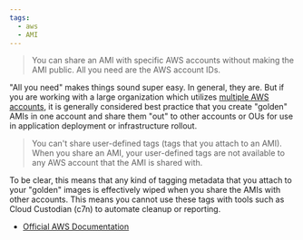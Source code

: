 ```yaml
---
tags:
  - aws
  - AMI
---
```


>You can share an AMI with specific AWS accounts without making the AMI public. All you need are the AWS account IDs.

"All you need" makes things sound super easy. In general, they are. But if you are working with a large organization which utilizes [multiple AWS accounts](https://docs.aws.amazon.com/whitepapers/latest/organizing-your-aws-environment/organizing-your-aws-environment.html), it is generally considered best practice that you create "golden" AMIs in one account and share them "out" to other accounts or OUs for use in application deployment or infrastructure rollout.

>You can't share user-defined tags (tags that you attach to an AMI). When you share an AMI, your user-defined tags are not available to any AWS account that the AMI is shared with.

To be clear, this means that any kind of tagging metadata that you attach to your "golden" images is effectively wiped when you share the AMIs with other accounts. This means you cannot use these tags with tools such as Cloud Custodian (c7n) to automate cleanup or reporting.

* [Official AWS Documentation](https://docs.aws.amazon.com/AWSEC2/latest/UserGuide/sharingamis-explicit.html)

